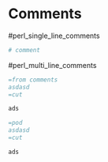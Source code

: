 # Comments

#perl_single_line_comments

```perl
# comment
```

#perl_multi_line_comments

```perl
=from comments
asdasd
=cut

ads
```


```perl
=pod
asdasd
=cut

ads
```